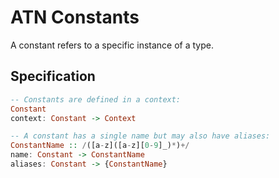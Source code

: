 # ATN Constants

A constant refers to a specific instance of a type.

## Specification

```haskell
-- Constants are defined in a context:
Constant
context: Constant -> Context

-- A constant has a single name but may also have aliases:
ConstantName :: /([a-z]([a-z][0-9]_)*)+/
name: Constant -> ConstantName
aliases: Constant -> {ConstantName}
```
